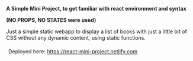 <b>A Simple Mini Project, to get familiar with react environment and syntax</b>

<b>(NO PROPS, NO STATES were used)</b>

Just a simple static webapp to display a list of books with just a little bit of CSS without any dynamic content, using static functions.

<img src="https://www.seekpng.com/png/full/49-497853_vertical-line-png-green-vertical-line-png.png" width="2" height="20"/> Deployed here: https://react-mini-project.netlify.com


